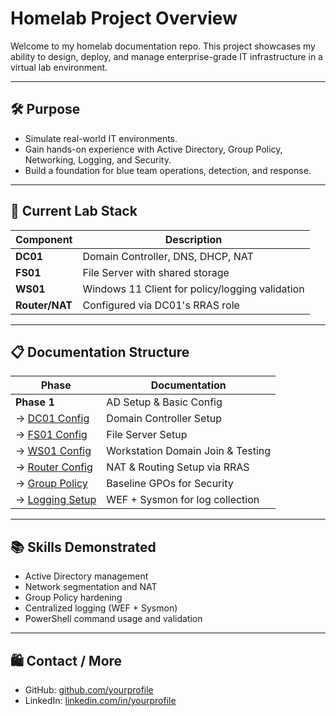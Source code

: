 # Homelab Project Overview

Welcome to my homelab documentation repo. This project showcases my ability to design, deploy, and manage enterprise-grade IT infrastructure in a virtual lab environment.

---

## 🛠️ Purpose
- Simulate real-world IT environments.
- Gain hands-on experience with Active Directory, Group Policy, Networking, Logging, and Security.
- Build a foundation for blue team operations, detection, and response.

---

## 📃 Current Lab Stack
| Component                | Description                                         |
|-------------------------|-----------------------------------------------------|
| **DC01**                | Domain Controller, DNS, DHCP, NAT                  |
| **FS01**                | File Server with shared storage                   |
| **WS01**                | Windows 11 Client for policy/logging validation   |
| **Router/NAT**          | Configured via DC01's RRAS role                   |

---

## 📋 Documentation Structure
| Phase                  | Documentation                                      |
|-----------------------|-----------------------------------------------------|
| **Phase 1**           | AD Setup & Basic Config                            |
| → [DC01 Config](./DC01_Config.md)     | Domain Controller Setup                        |
| → [FS01 Config](./FS01_Config.md)     | File Server Setup                              |
| → [WS01 Config](./WS01_Config.md)     | Workstation Domain Join & Testing             |
| → [Router Config](./Router_Config.md) | NAT & Routing Setup via RRAS                  |
| → [Group Policy](./GroupPolicy.md)    | Baseline GPOs for Security                    |
| → [Logging Setup](./Security_Logging.md)| WEF + Sysmon for log collection               |

---

## 📚 Skills Demonstrated
- Active Directory management
- Network segmentation and NAT
- Group Policy hardening
- Centralized logging (WEF + Sysmon)
- PowerShell command usage and validation

---

## 🛍️ Contact / More
- GitHub: [github.com/yourprofile](https://github.com/JECS2025)
- LinkedIn: [linkedin.com/in/yourprofile](https://www.linkedin.com/in/jordan-abbott-197377346/)
